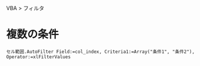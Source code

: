 VBA > フィルタ
# 複数の条件
```vba
セル範囲.AutoFilter Field:=col_index, Criteria1:=Array("条件1", "条件2"), Operator:=xlFilterValues
```
